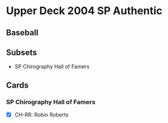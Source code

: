 # Upper Deck 2004 SP Authentic
## Baseball

## Subsets

- SP Chirography Hall of Famers

## Cards

### SP Chirography Hall of Famers
- [x] CH-RR: Robin Roberts<br>
